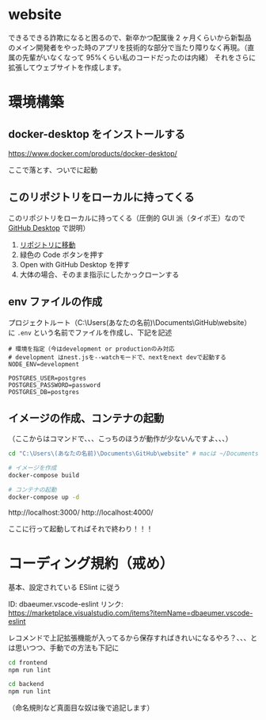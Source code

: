 # website

できるできる詐欺になると困るので、新卒かつ配属後 2 ヶ月くらいから新製品のメイン開発者をやった時のアプリを技術的な部分で当たり障りなく再現。（直属の先輩がいなくなって 95%くらい私のコードだったのは内緒）
それをさらに拡張してウェブサイトを作成します。

# 環境構築

## docker-desktop をインストールする

https://www.docker.com/products/docker-desktop/

ここで落とす、ついでに起動

## このリポジトリをローカルに持ってくる

このリポジトリをローカルに持ってくる（圧倒的 GUI 派（タイポ王）なので [GitHub Desktop](https://desktop.github.com/) で説明）

1. [リポジトリに移動](https://github.com/mossan0706/website)
2. 緑色の Code ボタンを押す
3. Open with GitHub Desktop を押す
4. 大体の場合、そのまま指示にしたかっクローンする

## env ファイルの作成

プロジェクトルート（C:\Users\(あなたの名前)\Documents\GitHub\website）に `.env` という名前でファイルを作成し、下記を記述

```.env
# 環境を指定（今はdevelopment or productionのみ対応
# development はnest.jsを--watchモードで、nextをnext devで起動する
NODE_ENV=development

POSTGRES_USER=postgres
POSTGRES_PASSWORD=password
POSTGRES_DB=postgres
```

## イメージの作成、コンテナの起動

（ここからはコマンドで、、、こっちのほうが動作が少ないんですよ、、、）

```sh
cd "C:\Users\(あなたの名前)\Documents\GitHub\website" # macは ~/Documents/GitHub/website かな？

# イメージを作成
docker-compose build

# コンテナの起動
docker-compose up -d
```

http://localhost:3000/
http://localhost:4000/

ここに行って起動してればそれで終わり！！！

# コーディング規約（戒め）

基本、設定されている ESlint に従う

ID: dbaeumer.vscode-eslint
リンク: https://marketplace.visualstudio.com/items?itemName=dbaeumer.vscode-eslint

レコメンドで上記拡張機能が入ってるから保存すればきれいになるやろ？、、、とは思いつつ、手動での方法も下記に

```sh
cd frontend
npm run lint
```

```sh
cd backend
npm run lint
```

（命名規則など真面目な奴は後で追記します）
